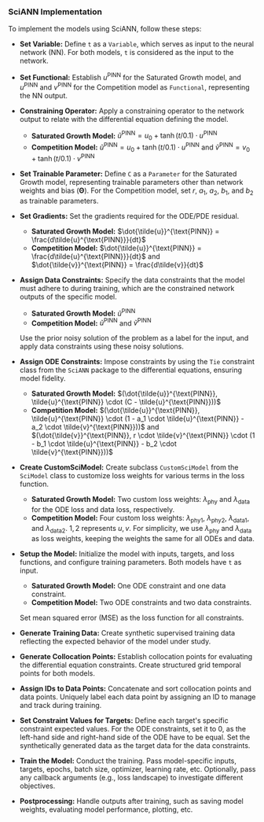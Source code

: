 ### SciANN Implementation

To implement the models using SciANN, follow these steps:

- **Set Variable:** Define `t` as a `Variable`, which serves as input to the neural network (NN). For both models, `t` is considered as the input to the network.

- **Set Functional:** Establish $u^{\text{PINN}}$ for the Saturated Growth model, and $u^{\text{PINN}}$ and $v^{\text{PINN}}$ for the Competition model as `Functional`, representing the NN output.

- **Constraining Operator:** Apply a constraining operator to the network output to relate with the differential equation defining the model.
  - **Saturated Growth Model:** $\tilde{u}^{\text{PINN}} = u_0 + \tanh(t/0.1) \cdot u^{\text{PINN}}$
  - **Competition Model:** $\tilde{u}^{\text{PINN}} = u_0 + \tanh(t/0.1) \cdot u^{\text{PINN}}$ and $\tilde{v}^{\text{PINN}} = v_0 + \tanh(t/0.1) \cdot v^{\text{PINN}}$

- **Set Trainable Parameter:** Define `C` as a `Parameter` for the Saturated Growth model, representing trainable parameters other than network weights and bias ($\boldsymbol{\Theta}$). For the Competition model, set $r$, $a_1$, $a_2$, $b_1$, and $b_2$ as trainable parameters.

- **Set Gradients:** Set the gradients required for the ODE/PDE residual.
  - **Saturated Growth Model:** $\dot{\tilde{u}}^{\text{PINN}} = \frac{d\tilde{u}^{\text{PINN}}}{dt}$
  - **Competition Model:** $\dot{\tilde{u}}^{\text{PINN}} = \frac{d\tilde{u}^{\text{PINN}}}{dt}$ and $\dot{\tilde{v}}^{\text{PINN}} = \frac{d\tilde{v}}{dt}$

- **Assign Data Constraints:** Specify the data constraints that the model must adhere to during training, which are the constrained network outputs of the specific model.
  - **Saturated Growth Model:** $\tilde{u}^{\text{PINN}}$
  - **Competition Model:** $\tilde{u}^{\text{PINN}}$ and $\tilde{v}^{\text{PINN}}$

  Use the prior noisy solution of the problem as a label for the input, and apply data constraints using these noisy solutions.

- **Assign ODE Constraints:** Impose constraints by using the `Tie` constraint class from the `SciANN` package to the differential equations, ensuring model fidelity.
  - **Saturated Growth Model:** $(\dot{\tilde{u}}^{\text{PINN}}, \tilde{u}^{\text{PINN}} \cdot (C - \tilde{u}^{\text{PINN}}))$
  - **Competition Model:** $(\dot{\tilde{u}}^{\text{PINN}}, \tilde{u}^{\text{PINN}} \cdot (1 - a_1 \cdot \tilde{u}^{\text{PINN}} - a_2 \cdot \tilde{v}^{\text{PINN}}))$ and $(\dot{\tilde{v}}^{\text{PINN}}, r \cdot \tilde{v}^{\text{PINN}} \cdot (1 - b_1 \cdot \tilde{u}^{\text{PINN}} - b_2 \cdot \tilde{v}^{\text{PINN}}))$

- **Create CustomSciModel:** Create subclass `CustomSciModel` from the `SciModel` class to customize loss weights for various terms in the loss function.
  - **Saturated Growth Model:** Two custom loss weights: $\lambda_{\text{phy}}$ and $\lambda_{\text{data}}$ for the ODE loss and data loss, respectively.
  - **Competition Model:** Four custom loss weights: $\lambda_{\text{phy1}}$, $\lambda_{\text{phy2}}$, $\lambda_{\text{data1}}$, and $\lambda_{\text{data2}}$. $1,2$ represents $u,v$. For simplicity, we use $\lambda_{\text{phy}}$ and $\lambda_{\text{data}}$ as loss weights, keeping the weights the same for all ODEs and data.

- **Setup the Model:** Initialize the model with inputs, targets, and loss functions, and configure training parameters. Both models have `t` as input.
  - **Saturated Growth Model:** One ODE constraint and one data constraint.
  - **Competition Model:** Two ODE constraints and two data constraints.

  Set mean squared error (MSE) as the loss function for all constraints.

- **Generate Training Data:** Create synthetic supervised training data reflecting the expected behavior of the model under study.

- **Generate Collocation Points:** Establish collocation points for evaluating the differential equation constraints. Create structured grid temporal points for both models.

- **Assign IDs to Data Points:** Concatenate and sort collocation points and data points. Uniquely label each data point by assigning an ID to manage and track during training.

- **Set Constraint Values for Targets:** Define each target's specific constraint expected values. For the ODE constraints, set it to $0$, as the left-hand side and right-hand side of the ODE have to be equal. Set the synthetically generated data as the target data for the data constraints.

- **Train the Model:** Conduct the training. Pass model-specific inputs, targets, epochs, batch size, optimizer, learning rate, etc. Optionally, pass any callback arguments (e.g., loss landscape) to investigate different objectives.

- **Postprocessing:** Handle outputs after training, such as saving model weights, evaluating model performance, plotting, etc.
